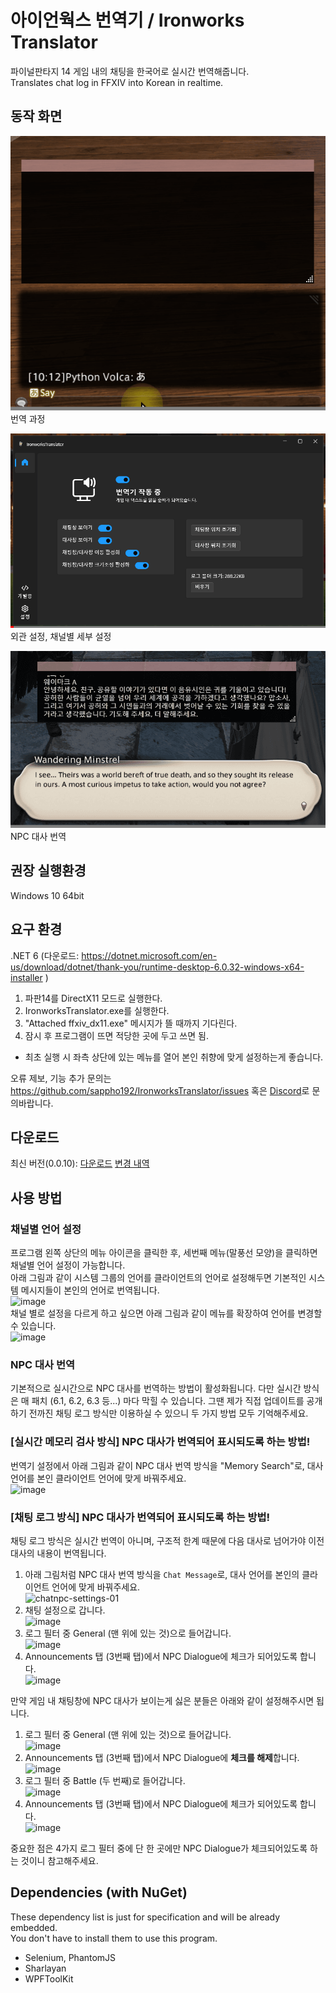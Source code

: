 # 아이언웍스 번역기 / Ironworks Translator  

파이널판타지 14 게임 내의 채팅을 한국어로 실시간 번역해줍니다.  
Translates chat log in FFXIV into Korean in realtime.  

## 동작 화면
![Image01](https://github.com/sappho192/IronworksTranslator/blob/master/images/demo01.gif)  
번역 과정

![Image02](https://github.com/sappho192/IronworksTranslator/blob/master/images/demo02.gif)  
외관 설정, 채널별 세부 설정

![Image03](https://github.com/sappho192/IronworksTranslator/blob/master/images/demo03.gif)  
NPC 대사 번역

## 권장 실행환경  
Windows 10 64bit

## 요구 환경
.NET 6 (다운로드: https://dotnet.microsoft.com/en-us/download/dotnet/thank-you/runtime-desktop-6.0.32-windows-x64-installer )

1. 파판14를 DirectX11 모드로 실행한다.  
2. IronworksTranslator.exe를 실행한다.  
3. "Attached ffxiv_dx11.exe" 메시지가 뜰 때까지 기다린다.
4. 잠시 후 프로그램이 뜨면 적당한 곳에 두고 쓰면 됨.  
  
* 최초 실행 시 좌측 상단에 있는 메뉴를 열어 본인 취향에 맞게 설정하는게 좋습니다.

오류 제보, 기능 추가 문의는 https://github.com/sappho192/IronworksTranslator/issues 혹은 [Discord](https://discord.gg/HJ8Y2sMjfu)로 문의바랍니다.

## 다운로드
최신 버전(0.0.10): [다운로드](https://github.com/sappho192/IronworksTranslator/releases/download/0.0.10/IronworksTranslator.0.0.10.zip)
[변경 내역](https://github.com/sappho192/IronworksTranslator/releases/latest)

## 사용 방법
### 채널별 언어 설정
프로그램 왼쪽 상단의 메뉴 아이콘을 클릭한 후, 세번째 메뉴(말풍선 모양)을 클릭하면 채널별 언어 설정이 가능합니다.  
아래 그림과 같이 시스템 그룹의 언어를 클라이언트의 언어로 설정해두면 기본적인 시스템 메시지들이 본인의 언어로 번역됩니다.  
![image](https://user-images.githubusercontent.com/7788738/144747211-79d58694-26f5-4c68-976b-e3604f8dd4a0.png)  
채널 별로 설정을 다르게 하고 싶으면 아래 그림과 같이 메뉴를 확장하여 언어를 변경할 수 있습니다.  
![image](https://user-images.githubusercontent.com/7788738/144747272-9a6c5846-ec41-4378-bf4a-e4bc676f757e.png)  

### NPC 대사 번역
기본적으로 실시간으로 NPC 대사를 번역하는 방법이 활성화됩니다.
다만 실시간 방식은 매 패치 (6.1, 6.2, 6.3 등...) 마다 막힐 수 있습니다. 그땐 제가 직접 업데이트를 공개하기 전까진 채팅 로그 방식만 이용하실 수 있으니 두 가지 방법 모두 기억해주세요.

### [실시간 메모리 검사 방식] NPC 대사가 번역되어 표시되도록 하는 방법!
번역기 설정에서 아래 그림과 같이 NPC 대사 번역 방식을 "Memory Search"로, 대사 언어를 본인 클라이언트 언어에 맞게 바꿔주세요.  
![image](https://user-images.githubusercontent.com/7788738/144746163-0aed3e6f-d138-43e2-8cc9-3571413affaa.png)  

### [채팅 로그 방식] NPC 대사가 번역되어 표시되도록 하는 방법!
채팅 로그 방식은 실시간 번역이 아니며, 구조적 한계 때문에 다음 대사로 넘어가야 이전 대사의 내용이 번역됩니다.  

1. 아래 그림처럼 NPC 대사 번역 방식을 `Chat Message`로, 대사 언어를 본인의 클라이언트 언어에 맞게 바꿔주세요.  
![chatnpc-settings-01](https://user-images.githubusercontent.com/7788738/144747525-c1c6cbcd-9f10-4983-a55f-442ce566324a.png)  
1. 채팅 설정으로 갑니다.  
![image](https://user-images.githubusercontent.com/7788738/144707292-614ae1a7-3981-4ce4-966a-deeea6690125.png)  
1. 로그 필터 중 General (맨 위에 있는 것)으로 들어갑니다.  
![image](https://user-images.githubusercontent.com/7788738/144707307-1b688c4e-76fd-48be-b12c-0b59f99f98cd.png)  
1. Announcements 탭 (3번째 탭)에서 NPC Dialogue에 체크가 되어있도록 합니다.  
![image](https://user-images.githubusercontent.com/7788738/144707323-735cc57c-bae9-4059-851b-13703c65ae46.png)  

만약 게임 내 채팅창에 NPC 대사가 보이는게 싫은 분들은 아래와 같이 설정해주시면 됩니다.  
1. 로그 필터 중 General (맨 위에 있는 것)으로 들어갑니다.  
![image](https://user-images.githubusercontent.com/7788738/144707307-1b688c4e-76fd-48be-b12c-0b59f99f98cd.png)  
1. Announcements 탭 (3번째 탭)에서 NPC Dialogue에 **체크를 해제**합니다.  
![image](https://user-images.githubusercontent.com/7788738/144707368-8974b6b8-3f18-4c54-9a41-e0fa474399e5.png)  
1. 로그 필터 중 Battle (두 번째)로 들어갑니다.  
![image](https://user-images.githubusercontent.com/7788738/144707307-1b688c4e-76fd-48be-b12c-0b59f99f98cd.png)  
1. Announcements 탭 (3번째 탭)에서 NPC Dialogue에 체크가 되어있도록 합니다.  
![image](https://user-images.githubusercontent.com/7788738/144707323-735cc57c-bae9-4059-851b-13703c65ae46.png)  

중요한 점은 4가지 로그 필터 중에 단 한 곳에만 NPC Dialogue가 체크되어있도록 하는 것이니 참고해주세요.  


## Dependencies (with NuGet) 
These dependency list is just for specification and will be already embedded.  
You don't have to install them to use this program.
 * Selenium, PhantomJS
 * Sharlayan
 * WPFToolKit
